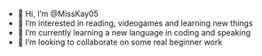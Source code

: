 - 👋 Hi, I’m @MissKay05
- 👀 I’m interested in reading, videogames and learning new things
- 🌱 I’m currently learning a new language in coding and speaking
- 💞️ I’m looking to collaborate on some real beginner work

<!---
MissKay05/MissKay05 is a ✨ special ✨ repository because its `README.md` (this file) appears on your GitHub profile.
You can click the Preview link to take a look at your changes.
--->
